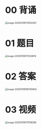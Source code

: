 # 00 背诵

<img src="https://cvp.oss-cn-shanghai.aliyuncs.com/202507061700478.png" alt="image-20250706170052401" style="zoom:50%;" />



# 01 题目

<img src="https://cvp.oss-cn-shanghai.aliyuncs.com/202507061701928.png" alt="image-20250706170124874" style="zoom:50%;" />



# 02 答案

<img src="https://cvp.oss-cn-shanghai.aliyuncs.com/202507061657083.png" alt="image-20250706165740842" style="zoom:50%;" />



# 03 视频

<img src="https://cvp.oss-cn-shanghai.aliyuncs.com/202507061701658.png" alt="image-20250706170156288" style="zoom:50%;" />
